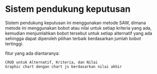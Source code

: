# Sistem pendukung keputusan

Sistem pendukung keputusan ini menggunakan metode SAW, dimana metode ini menggunakan bobot atau nilai untuk setiap kriteria yang ada, kemudian menjumlahkan bobot tersebut untuk setiap alternatif yang ada sehingga dapat diperoleh pilihan terbaik berdasarkan jumlah bobot tertinggi.

fitur yang ada diantaranya:

    CRUD untuk Alternatif, Kriteria, dan Nilai
    Graphic chart dengan chart js berdasarkan nilai akhir
